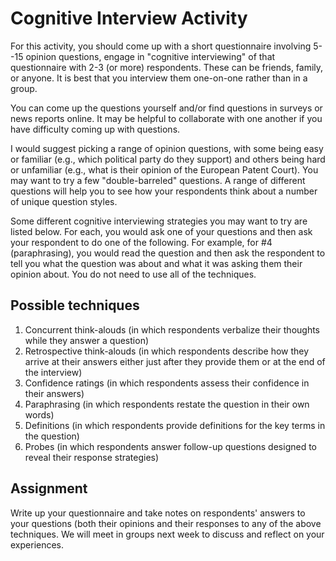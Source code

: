 # Cognitive Interview Activity #

For this activity, you should come up with a short questionnaire involving 5--15 opinion questions, engage in "cognitive interviewing" of that questionnaire with 2-3 (or more) respondents. These can be friends, family, or anyone. It is best that you interview them one-on-one rather than in a group.

You can come up the questions yourself and/or find questions in surveys or news reports online. It may be helpful to collaborate with one another if you have difficulty coming up with questions.

I would suggest picking a range of opinion questions, with some being easy or familiar (e.g., which political party do they support) and others being hard or unfamiliar (e.g., what is their opinion of the European Patent Court). You may want to try a few "double-barreled" questions. A range of different questions will help you to see how your respondents think about a number of unique question styles.

Some different cognitive interviewing strategies you may want to try are listed below. For each, you would ask one of your questions and then ask your respondent to do one of the following. For example, for #4 (paraphrasing), you would read the question and then ask the respondent to tell you what the question was about and what it was asking them their opinion about. You do not need to use all of the techniques.

## Possible techniques ##

1. Concurrent think-alouds (in which respondents verbalize their thoughts while they answer a question)
2. Retrospective think-alouds (in which respondents describe how they arrive at their answers either just after they provide them or at the end of the interview)
3. Confidence ratings (in which respondents assess their confidence in their answers)
4. Paraphrasing (in which respondents restate the question in their own words)
5. Definitions (in which respondents provide definitions for the key terms in the question)
6. Probes (in which respondents answer follow-up questions designed to reveal their response strategies)

## Assignment ##

Write up your questionnaire and take notes on respondents' answers to your questions (both their opinions and their responses to any of the above techniques. We will meet in groups next week to discuss and reflect on your experiences.
